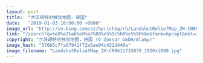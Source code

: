 ```yaml
---
layout: post
title:  "兰茨胡特的触觉地图，德国"
date:   "2019-01-03 16:00:00 +0800"
image_url: "http://cn.bing.com/az/hprichbg/rb/LandshutReliefMap_ZH-CN9611715870_1920x1080.jpg"
link: "/search?q=%e8%a7%a6%e8%a7%89%e5%9c%b0%e5%9b%be&form=hpcapt&mkt=zh-cn"
copyright: "兰茨胡特的触觉地图，德国 (© Zoonar GmbH/Alamy)"
image_hash: "376b5c7fa07941f72a5ae94c432d440a"
image_filename: "LandshutReliefMap_ZH-CN9611715870_1920x1080.jpg"
---
```


